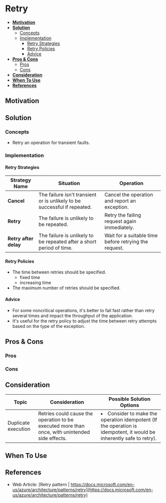 # Retry

- [**Motivation**](#motivation)
- [**Solution**](#solution)
   - [Concepts](#concepts)
   - [Implementation](#implementation)
      - [Retry Strategies](#retry-strategies)
      - [Retry Policies](#retry-policies)
      - [Advice](#advice)
- [**Pros & Cons**](#pros--cons)
   - [Pros](#pros)
   - [Cons](#cons)
- [**Consideration**](#consideration)
- [**When To Use**](#when-to-use)
- [**References**](#references)

## Motivation

## Solution
### Concepts
- Retry an operation for transient faults.

### Implementation
#### Retry Strategies
| Strategy Name | Situation | Operation |
|----|----|----|
| **Cancel** | The failure isn't transient or is unlikely to be successful if repeated. | Cancel the operation and report an exception. |
| **Retry** | The failure is unlikely to be repeated. | Retry the failing request again immediately. |
| **Retry after delay** | The failure is unlikely to be repeated after a short period of time. | Wait for a suitable time before retrying the request. |

#### Retry Policies
- The time between retries should be specified.
   - fixed time
   - increasing time
- The maximum number of retries should be specified.

#### Advice
- For some noncritical operations, it's better to fail fast rather than retry several times and impact the throughput of the application.
- It's useful for the retry policy to adjust the time between retry attempts based on the type of the exception.

## Pros & Cons
### Pros
### Cons

## Consideration
| Topic | Consideration | Possible Solution Options |
|----|-----|-----|
| Duplicate execution | Retries could cause the operation to be executed more than once, with unintended side effects. | <li>Consider to make the operation idempotent (If the operation is idempotent, it would be inherently safe to retry). |
   
## When To Use

## References
- Web Article: [Retry pattern | https://docs.microsoft.com/en-us/azure/architecture/patterns/retry](https://docs.microsoft.com/en-us/azure/architecture/patterns/retry)
